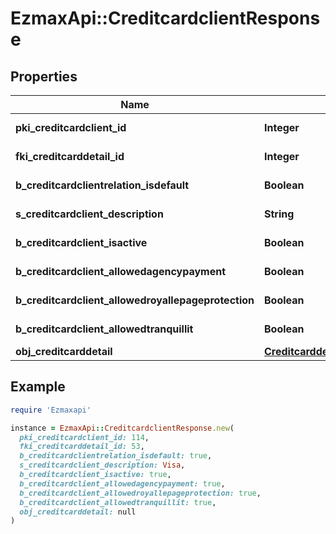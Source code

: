 # EzmaxApi::CreditcardclientResponse

## Properties

| Name | Type | Description | Notes |
| ---- | ---- | ----------- | ----- |
| **pki_creditcardclient_id** | **Integer** | The unique ID of the Creditcardclient |  |
| **fki_creditcarddetail_id** | **Integer** | The unique ID of the Creditcarddetail |  |
| **b_creditcardclientrelation_isdefault** | **Boolean** | Whether if it&#39;s an relationisdefault |  |
| **s_creditcardclient_description** | **String** | The description of the Creditcardclient |  |
| **b_creditcardclient_isactive** | **Boolean** | Whether the creditcardclient is active or not |  |
| **b_creditcardclient_allowedagencypayment** | **Boolean** | Whether if it&#39;s an allowedagencypayment |  |
| **b_creditcardclient_allowedroyallepageprotection** | **Boolean** | Whether if it&#39;s an allowedroyallepageprotection |  |
| **b_creditcardclient_allowedtranquillit** | **Boolean** | Whether if it&#39;s an allowedtranquillit |  |
| **obj_creditcarddetail** | [**CreditcarddetailResponseCompound**](CreditcarddetailResponseCompound.md) |  |  |

## Example

```ruby
require 'Ezmaxapi'

instance = EzmaxApi::CreditcardclientResponse.new(
  pki_creditcardclient_id: 114,
  fki_creditcarddetail_id: 53,
  b_creditcardclientrelation_isdefault: true,
  s_creditcardclient_description: Visa,
  b_creditcardclient_isactive: true,
  b_creditcardclient_allowedagencypayment: true,
  b_creditcardclient_allowedroyallepageprotection: true,
  b_creditcardclient_allowedtranquillit: true,
  obj_creditcarddetail: null
)
```

